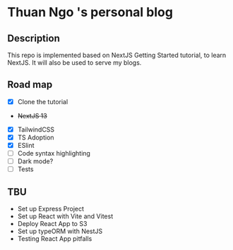 # Thuan Ngo 's personal blog

## Description

This repo is implemented based on NextJS Getting Started tutorial, to learn NextJS. It will also be used to serve my blogs.

## Road map

- [x] Clone the tutorial
- <del> NextJS 13 </del>
- [x] TailwindCSS
- [x] TS Adoption
- [x] ESlint
- [ ] Code syntax highlighting
- [ ] Dark mode?
- [ ] Tests

## TBU

- Set up Express Project
- Set up React with Vite and Vitest
- Deploy React App to S3
- Set up typeORM with NestJS
- Testing React App pitfalls
